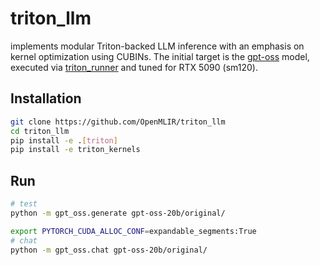 # triton_llm

implements modular Triton-backed LLM inference with an emphasis on kernel optimization using CUBINs. The initial target is the [gpt-oss](https://github.com/openai/gpt-oss) model, executed via [triton_runner](https://github.com/OpenMLIR/triton_runner) and tuned for RTX 5090 (sm120).

## Installation

```bash
git clone https://github.com/OpenMLIR/triton_llm
cd triton_llm
pip install -e .[triton]
pip install -e triton_kernels
```

## Run

```bash
# test
python -m gpt_oss.generate gpt-oss-20b/original/

export PYTORCH_CUDA_ALLOC_CONF=expandable_segments:True
# chat
python -m gpt_oss.chat gpt-oss-20b/original/
```
